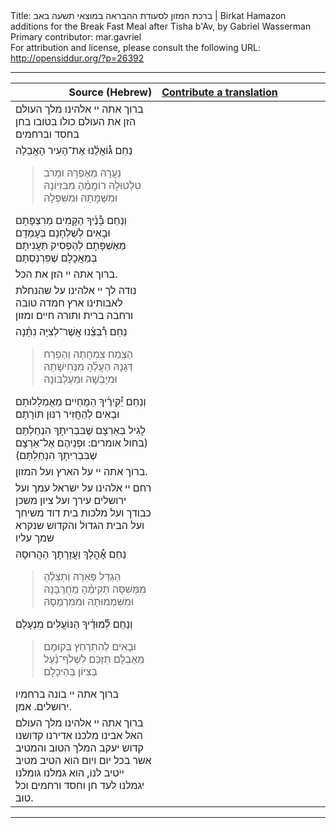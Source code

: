 <html>
<head></head>
<body>
Title: ברכת המזון לסעודת ההבראה במוצאי תשעה באב | Birkat Hamazon additions for the Break Fast Meal after Tisha b'Av, by Gabriel Wasserman<br />
Primary contributor: mar.gavriel<br />
For attribution and license, please consult the following URL: <a href="http://opensiddur.org/?p=26392">http://opensiddur.org/?p=26392</a>
<p />
<hr />

<table style="margin-left: auto;margin-right: auto;" class="draggable">
<thead><tr><th id="x" style="text-align: right;">Source (Hebrew)</th><th style="text-align: left;"><a href="https://opensiddur.org/contributing/upload/">Contribute a translation</a></th></tr></thead>
<tbody>
<tr><td style="vertical-align:top;" width="46%">
<div class="liturgy"><span lang="he">
ברוך אתה יי אלהינו מלך העולם הזן את העולם כולו בטובו בחן בחסד וברחמים
</span></div></td>
 
<td style="vertical-align:top;" width="53%">
<div class="english">

</div></td></tr>


<tr><td style="vertical-align:top;" width="46%">
<div class="liturgy"><span lang="he">
נַחֵם
גּ֯וֹאֲלֵ֫נוּ אֶת־הָעִיר הָאֲבֵלָה
<blockquote>נַעֲרָהּ מֵאֶפְרָהּ וּמֵרֹב טִלְטוּלָהּ
רוֹמֲמֶ֫הָ מִבִּזְיוֹנָהּ וּמִשַּׁמָּתָהּ וּמִשִּׁפְלָהּ</blockquote>
וְנַחֵם
בָּ֯נֶ֫יךָ הַקָּמִים מֵרִצְפָּתָם
וּבָאִים לְשֻׁלְחָנָם בְּעָמְדָם מֵאַשְׁפָּתָם
לְהַפְסִיק תַּעֲנִיתָם בְּמַאֲכָלָם שֶׁפִּרְנַסְתָּם
</span></div></td>
 
<td style="vertical-align:top;" width="53%">
<div class="english">

</div></td></tr>


<tr><td style="vertical-align:top;" width="46%">
<div class="liturgy"><span lang="he">
ברוך אתה יי הזן את הכל.
</span></div></td>
 
<td style="vertical-align:top;" width="53%">
<div class="english">

</div></td></tr>


<tr><td style="vertical-align:top;" width="46%">
<div class="liturgy"><span lang="he">
נודה לך יי אלהינו על שהנחלת לאבותינו ארץ חמדה טובה ורחבה ברית ותורה חיים ומזון
</span></div></td>
 
<td style="vertical-align:top;" width="53%">
<div class="english">

</div></td></tr>


<tr><td style="vertical-align:top;" width="46%">
<div class="liturgy"><span lang="he">
נַחֵם
רִ֯בְצֵ֫נוּ אֲשֶׁר־לְצִיָּה נִתָּ֫נָה
<blockquote>הַצְמַח צִמְחָתָהּ וְהַפְרַח דְּגָנָהּ
הַעֲלֶ֫הָ מִנְּחִישָׁתָהּ וּמִיָּבְשָׁהּ וּמֵעֶלְבּוֹנָהּ</blockquote>
וְנַחֵם
יַ֯קִּירֶ֫יךָ הַמֻחְיִים מֵאֻמְלָלוּתָם
וּבָאִים לְהַחֲזִיר רִנּוּן תּוֹרָתָם
</span></div></td>
 
<td style="vertical-align:top;" width="53%">
<div class="english">

</div></td></tr>


<tr><td style="vertical-align:top;" width="46%">
<div class="liturgy"><span lang="he">
לָגִיל בְּאַרְצָם שֶׁבִּבְרִיתָךְ הִנְחַלְתָּם (בחול אומרים: וּפְנֵיהֶם אֶל־אַרְצָם שֶׁבִּבְרִיתָךְ הִנְחַלְתָּם)
</span></div></td>
 
<td style="vertical-align:top;" width="53%">
<div class="english">

</div></td></tr>


<tr><td style="vertical-align:top;" width="46%">
<div class="liturgy"><span lang="he">
ברוך אתה יי על הארץ ועל המזון.
</span></div></td>
 
<td style="vertical-align:top;" width="53%">
<div class="english">

</div></td></tr>


<tr><td style="vertical-align:top;" width="46%">
<div class="liturgy"><span lang="he">
רחם יי אלהינו על ישראל עמך ועל ירושלים עירך ועל ציון משכן כבודך ועל מלכות בית דוד משיחך ועל הבית הגדול והקדוש שנקרא שמך עליו
</span></div></td>
 
<td style="vertical-align:top;" width="53%">
<div class="english">

</div></td></tr>


<tr><td style="vertical-align:top;" width="46%">
<div class="liturgy"><span lang="he">
נַחֵם
אָ֯הֳלָךְ וַעֲזָרָתָךְ הַהֲרוּסָה
<blockquote>הַגְדֵּל פְּאֵרָהּ וְתַצִּלֶ֫הָ מִמְּשִׁסָּה
תְּקִימֶ֫הָ מֵחֻרְבָּנָהּ וּמִשִּׁמְמוּתָהּ וּמִמִּרְמָסָהּ</blockquote>
וְנַחֵם
לְ֯מוּדֶ֫יךָ הַנּוֹעֲלִים מִנְעָלָם
<blockquote>וּבָאִים לְהִתְרַחֵץ בְּקוּמָם מֵאֶבְלָם
תְּזַכֵּם לִשְׁלֹף־נַ֫עַל בְּצִיּוֹן בְּהֵיכָלָם</blockquote>
ברוך אתה יי בונה ברחמיו ירושלים. אמן.
</span></div></td>
 
<td style="vertical-align:top;" width="53%">
<div class="english">

</div></td></tr>


<tr><td style="vertical-align:top;" width="46%">
<div class="liturgy"><span lang="he">
ברוך אתה יי אלהינו מלך העולם האל אבינו מלכנו אדירנו קדושנו קדוש יעקב המלך הטוב והמטיב אשר בכל יום ויום הוא הטיב מטיב ייטיב לנו, הוא גמלנו גומלנו יגמלנו לעד חן וחסד ורחמים וכל טוב.
</span></div></td>
 
<td style="vertical-align:top;" width="53%">
<div class="english">

</span></div></td></tr>
</tbody></table>

<hr />

&nbsp;
</body>
</html>